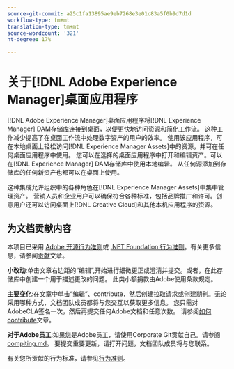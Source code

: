 ```yaml
---
source-git-commit: a25c1fa13895ae9eb7268e3e01c83a5f0b9d7d1d
workflow-type: tm+mt
translation-type: tm+mt
source-wordcount: '321'
ht-degree: 17%

---
```

# 关于[!DNL Adobe Experience Manager]桌面应用程序

[!DNL Adobe Experience Manager]桌面应用程序将[!DNL Experience Manager] DAM存储库连接到桌面，以便更快地访问资源和简化工作流。 这种工作减少提高了在桌面工作流中处理数字资产的用户的效率。 使用该应用程序，可在本地桌面上轻松访问[!DNL Experience Manager Assets]中的资源，并可在任何桌面应用程序中使用。 您可以在选择的桌面应用程序中打开和编辑资产。可以在[!DNL Experience Manager] DAM存储库中使用本地编辑。 从任何源添加到存储库的任何新资产也都可以在桌面上使用。

这种集成允许组织中的各种角色在[!DNL Experience Manager Assets]中集中管理资产。 营销人员和企业用户可以确保符合各种标准，包括品牌推广和许可。创意用户还可以访问桌面上[!DNL Creative Cloud]和其他本机应用程序的资源。

## 为文档贡献内容

本项目已采用 [Adobe 开源行为准则](code-of-conduct.md)或 [.NET Foundation 行为准则](https://dotnetfoundation.org/code-of-conduct)。有关更多信息，请参阅[贡献](contributing.md)文章。

**小改动**:单击文章右边距的“编辑”,开始进行细微更正或澄清并提交。或者，在此存储库中创建一个用于描述更改的问题。 此类小额捐款由Adobe使用条款规定。

**主要变化**:在文章中单击“编辑”、contribute，然后创建拉取请求或创建期刊。无论采用哪种方式，文档团队成员都将与您交互以获取更多信息。 您只需对AdobeCLA签名一次，然后再提交任何Adobe文档和任意次数。 请参阅[如何contribute](contributing.md)文章。

**对于Adobe员工**:如果您是Adobe员工，请使用Corporate Git贡献自己。请参阅[compiting.md](contributing.md)。 要提交重要更新，请打开问题，文档团队成员将与您联系。

有关您所贡献的行为标准，请参见[行为准则](code-of-conduct.md)。
